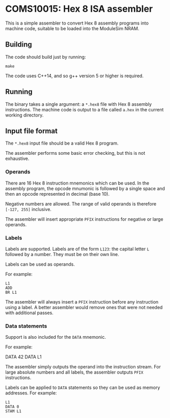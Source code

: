 # COMS10015: Hex 8 ISA assembler

This is a simple assembler to convert Hex 8 assembly programs into machine code, suitable to be loaded into the ModuleSim NRAM.

## Building

The code should build just by running:

    make 

The code uses C++14, and so g++ version 5 or higher is required.

## Running

The binary takes a single argument: a `*.hex8` file with Hex 8 assembly instructions.
The machine code is output to a file called `a.hex` in the current working directory.

## Input file format

The `*.hex8` input file should be a valid Hex 8 program.

The assembler performs some basic error checking, but this is not exhaustive.

### Operands
There are 16 Hex 8 instruction mnemonics which can be used.
In the assembly program, the opcode mnumonic is followed by a single space and then an opcode represented in decimal (base 10).

Negative numbers are allowed.
The range of valid operands is therefore `[-127, 255]` inclusive.

The assembler will insert appropriate `PFIX` instructions for negative or large operands.

### Labels
Labels are supported.
Labels are of the form `L123`: the capital letter `L` followed by a number.
They must be on their own line.

Labels can be used as operands.

For example:

    L1
    ADD
    BR L1

The assembler will always insert a `PFIX` instruction before any instruction using a label.
A better assembler would remove ones that were not needed with additional passes.

### Data statements
Support is also included for the `DATA` mnemonic.

For example:

   DATA 42
   DATA L1

The assembler simply outputs the operand into the instruction stream.
For large absolute numbers and all labels, the assembler outputs `PFIX` instructions.

Labels can be applied to `DATA` statements so they can be used as memory addresses.
For example:

    L1 
    DATA 0
    STAM L1
